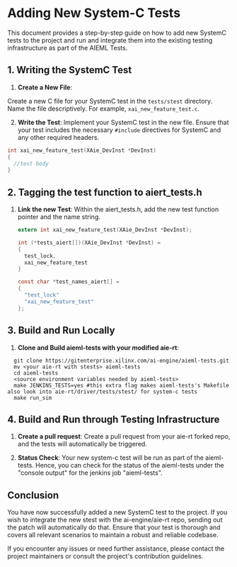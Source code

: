 # Adding New System-C Tests

This document provides a step-by-step guide on how to add new SystemC tests to the project
and run and integrate them into the existing testing infrastructure as part of the AIEML Tests.


## 1. Writing the SystemC Test

1. **Create a New File**:

Create a new C file for your SystemC test in the `tests/stest` directory.
Name the file descriptively. For example, `xai_new_feature_test.c`.

2. **Write the Test**: Implement your SystemC test in the new file. Ensure that your test includes the necessary `#include` directives for SystemC and any other required headers.

  ```c
  int xai_new_feature_test(XAie_DevInst *DevInst)
  {
	//test body
  }
  ```

## 2. Tagging the test function to aiert\_tests.h

1. **Link the new Test**: Within the aiert\_tests.h, add the new test function pointer and the name string.

    ```c
    extern int xai_new_feature_test(XAie_DevInst *DevInst);

    int (*tests_aiert[])(XAie_DevInst *DevInst) =
    {
      test_lock,
      xai_new_feature_test
    }

    const char *test_names_aiert[] =
    {
      "test_lock"
      "xai_new_feature_test"
    };
    ```

## 3. Build and Run Locally

1. **Clone and Build aieml-tests with your modified aie-rt**:

```
  git clone https://gitenterprise.xilinx.com/ai-engine/aieml-tests.git
  mv <your aie-rt with stests> aieml-tests
  cd aieml-tests
  <source environment variables needed by aieml-tests>
  make JENKINS_TESTS=yes #this extra flag makes aieml-tests's Makefile also look into aie-rt/driver/tests/stest/ for system-c tests
  make run_sim
```

## 4. Build and Run through Testing Infrastructure

1. **Create a pull request**: Create a pull request from your aie-rt forked repo, and the tests will automatically be triggered.

2. **Status Check**: Your new system-c test will be run as part of the aieml-tests. Hence, you can check for the status of the aieml-tests under the "console output" for the jenkins job "aieml-tests".

## Conclusion

You have now successfully added a new SystemC test to the project. If you wish to integrate the new stest with the ai-engine/aie-rt repo, sending out the patch will automatically do that. Ensure that your test is thorough and covers all relevant scenarios to maintain a robust and reliable codebase.

If you encounter any issues or need further assistance, please contact the project maintainers or consult the project's contribution guidelines.
